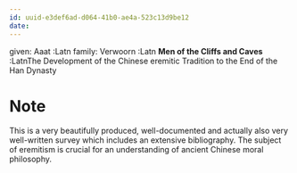 ```yaml
---
id: uuid-e3def6ad-d064-41b0-ae4a-523c13d9be12
date: 
---
```


given: Aaat :Latn
family: Verwoorn :Latn
**Men of the Cliffs and Caves** :LatnThe Development of the Chinese eremitic Tradition to the End of the Han Dynasty
# Note
This is a very beautifully produced, well-documented and actually also very well-written survey which includes an extensive bibliography. The subject of eremitism is crucial for an understanding of ancient Chinese moral philosophy.